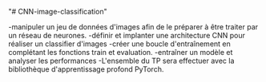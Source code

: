 "# CNN-image-classification" 

-manipuler un jeu de données d'images afin de le préparer à être traiter par un réseau de neurones.
-définir et implanter une architecture CNN pour réaliser un classifier d'images
-créer une boucle d'entraînement en complétant les fonctions train et evaluation.
-entraîner un modèle et analyser les performances
-L'ensemble du TP sera effectuer avec la bibliothèque d'apprentissage profond PyTorch.
